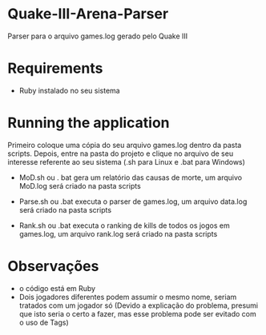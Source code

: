 # Quake-III-Arena-Parser
Parser para o arquivo games.log gerado pelo Quake III

# Requirements
- Ruby instalado no seu sistema

# Running the application
Primeiro coloque uma cópia do seu arquivo games.log dentro da pasta scripts.
Depois, entre na pasta do projeto e clique no arquivo de seu interesse referente ao seu sistema (.sh para Linux e .bat para Windows)
- MoD.sh ou . bat gera um relatório das causas de morte, um arquivo MoD.log será criado na pasta scripts

- Parse.sh ou .bat executa o parser de games.log, um arquivo data.log será criado na pasta scripts

- Rank.sh ou .bat executa o ranking de kills de todos os jogos em games.log, um arquivo rank.log será criado na pasta scripts

# Observações
- o código está em Ruby
- Dois jogadores diferentes podem assumir o mesmo nome, seriam tratados com um jogador só (Devido a explicação do problema, presumi que isto seria o certo a fazer, mas esse problema pode ser evitado com o uso de Tags)
